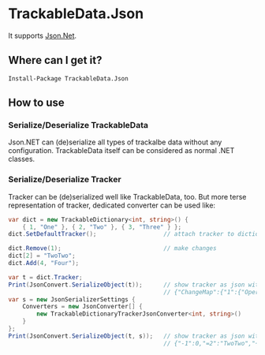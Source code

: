 # TrackableData.Json

It supports [Json.Net](https://www.nuget.org/packages/Newtonsoft.Json).

## Where can I get it?

```
Install-Package TrackableData.Json
```

## How to use

### Serialize/Deserialize TrackableData

Json.NET can (de)serialize all types of trackalbe data without any configuration.
TrackableData itself can be considered as normal .NET classes.

### Serialize/Deserialize Tracker

Tracker can be (de)serialized well like TrackableData, too. But more terse representation
of tracker, dedicated converter can be used like:

```csharp
var dict = new TrackableDictionary<int, string>() {
    { 1, "One" }, { 2, "Two" }, { 3, "Three" } };
dict.SetDefaultTracker();                   // attach tracker to dictionary

dict.Remove(1);                             // make changes
dict[2] = "TwoTwo";
dict.Add(4, "Four");

var t = dict.Tracker;
Print(JsonConvert.SerializeObject(t));      // show tracker as json without converter
                                            // {"ChangeMap":{"1":{"Operation":2},"2":...}
var s = new JsonSerializerSettings {
    Converters = new JsonConverter[] {
        new TrackableDictionaryTrackerJsonConverter<int, string>()
    }
};
Print(JsonConvert.SerializeObject(t, s));   // show tracker as json with converter
                                            // {"-1":0,"=2":"TwoTwo","+4":"Four"}
```
